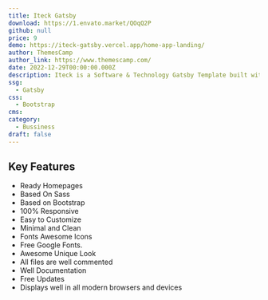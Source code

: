 ```yaml
---
title: Iteck Gatsby
download: https://1.envato.market/QOqQ2P
github: null
price: 9
demo: https://iteck-gatsby.vercel.app/home-app-landing/
author: ThemesCamp
author_link: https://www.themescamp.com/
date: 2022-12-29T00:00:00.000Z
description: Iteck is a Software & Technology Gatsby Template built with NextJs, perfect for Modeling Business Startups, IT services and digtal agencies. Responsive based on Bootstrap.
ssg:
  - Gatsby
css:
  - Bootstrap
cms:
category:
  - Bussiness
draft: false
---
```


## Key Features

- Ready Homepages
- Based On Sass
- Based on Bootstrap
- 100% Responsive
- Easy to Customize
- Minimal and Clean
- Fonts Awesome Icons
- Free Google Fonts.
- Awesome Unique Look
- All files are well commented
- Well Documentation
- Free Updates
- Displays well in all modern browsers and devices
